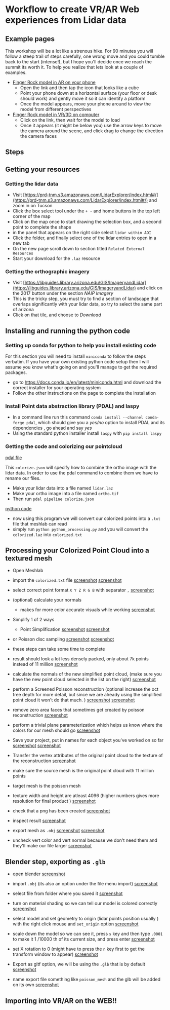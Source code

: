 # Workflow to create VR/AR Web experiences from Lidar data 

## Example  pages

This workshop will be a lot like a strenous hike. For 90 minutes you will follow a steep trail of steps carefully, one wrong move and you could tumble back to the start (intense!), but I hope you'll decide once we reach the summit its worth it. To help you realize that lets look at a couple of examples.

* [Finger Rock model in AR on your phone](https://finger-rock-ar.glitch.me/)
  * Open the link and then tap the icon that looks like a cube
  * Point your phone down at a horizontal surface (your floor or desk should  work)  and gently move it so it can identify a platform
  * Once the model appears, move your phone around to view the model from different perspectives
* [Finger Rock model in VR/3D on computer](https://finger-rock-vr.glitch.me/)
  * Click on the link, then wait for the model to load 
  * Once it appears (it might be below you) use the arrow keys to move the camera around the scene, and click drag to change the direction the camera faces


## Steps

## Getting your resources

### Getting the lidar data

* Visit [https://prd-tnm.s3.amazonaws.com/LidarExplorer/index.html#/](https://prd-tnm.s3.amazonaws.com/LidarExplorer/index.html#/) and zoom in on Tucson
* Click the box select tool under the `+ -` and home buttons in the top left corner of the map 
* Click on the map once to start drawing the selection box, and a second point to complete the shape
* in the panel that appears on the right side select `lidar within AOI` 
* Click the folder, and finally select one of the lidar entries to open in a new tab
* On the new page scroll down to section titled `Related External Resources`
* Start your download for the `.laz` resource 

### Getting the orthographic imagery

* Visit [https://libguides.library.arizona.edu/GIS/ImageryandLidar](https://libguides.library.arizona.edu/GIS/ImageryandLidar) and click on the 2017 button under the section *NAIP Imagery*
* This is the tricky step, you must try to find a section of landscape that overlaps significantly with your lidar data, so try to select the same part of arizona 
* Click on that tile, and choose to *Download*


## Installing and running the python code
### Setting up conda for python to help you install existing code 
For this section you will need to install `miniconda` to follow the steps verbatim. If you have your own existing python code setup then I will assume you know what's going on and you'll manage to get the required packages. 

* go to https://docs.conda.io/en/latest/miniconda.html and download the correct installer for your operating system
* Follow the other instructions on the page to complete the installation

### Install Point data abstraction library (PDAL) and laspy

* In a command line run this command `conda install --channel conda-forge pdal`, which should give you a *yes/no* option to install PDAL and its dependencies , go ahead and say *yes*
* Using the standard python installer install `laspy`  with `pip install laspy`

### Getting the code and colorizing our pointcloud

 [pdal file](https://drive.google.com/file/d/1z8L70_xb8KlX6sHx1R_ZiysCTthR4PtM/view?usp=sharing)

This `colorize.json` will specify how to combine the ortho image with the lidar data. In order to use the pdal command to combine them we have to rename our files.

* Make your lidar data into a file named `lidar.laz`
* Make your ortho image into a file named `ortho.tif`
* Then run `pdal pipeline colorize.json`

[python code](https://drive.google.com/file/d/16eLoCfCsEl4F2iAzDu_KuQKntbNwWgdd/view?usp=sharing)

* now using this program we will convert our colorized points into a `.txt` file that meshlab can read
* simply run `python python_processing.py` and you will convert the `colorized.laz` into `colorized.txt`




## Processing your Colorized Point Cloud into a textured mesh

* Open Meshlab
* import the `colorized.txt` file [screenshot](./screenshot_from_2020-10-29_14-56-35.png)
 [screenshot](./screenshot_from_2020-10-29_14-57-18.png)

* select correct point format `X Y Z R G B` with separator `,` [screenshot](./screenshot_from_2020-10-29_15-16-22.png)

* (optional) calculate your normals
    * makes for more color accurate visuals while working [screenshot](./screenshot_from_2020-10-29_15-19-11.png)

* Simplify 1 of 2 ways
    * Point Simplification  [screenshot](./screenshot_from_2020-10-29_15-24-38.png)
 [screenshot](./screenshot_from_2020-10-29_15-25-04.png)

* or Poisson disc sampling [screenshot](./screenshot_from_2020-10-29_15-26-30.png)
 [screenshot](./screenshot_from_2020-10-29_15-26-47.png)

* these steps can take some time to complete

* result should look a lot less densely packed, only about 7k points instead of 11 million [screenshot](./screenshot_from_2020-10-29_15-28-55.png)

* calculate the normals of the new simplified point cloud, (make sure you have the new point cloud selected in the list on the right)  [screenshot](./screenshot_from_2020-10-29_15-32-25.png)

* perform a Screened Poisson reconstruction (optional increase the oct tree depth for more detail, but since we are already using the simplified point cloud it won't do that much. ) [screenshot](./screenshot_from_2020-10-29_15-32-46.png)
 [screenshot](./screenshot_from_2020-10-29_15-34-04.png)

* remove zero area faces that sometimes get created by poisson reconstruction [screenshot](./screenshot_from_2020-10-29_15-36-40.png)

* perform a trivial plane parameterization which helps us know where the colors for our mesh should go [screenshot](./screenshot_from_2020-10-29_15-37-06.png)

* Save your project, put in names for each object you've worked on so far [screenshot](./screenshot_from_2020-10-29_15-37-43.png)
 [screenshot](./screenshot_from_2020-10-29_15-38-30.png)

* Transfer the vertex attributes of the original point cloud to the texture of the reconstruction [screenshot](./screenshot_from_2020-10-29_15-39-35.png)

* make sure the  source mesh is the original point cloud with 11 million points
* target mesh is the poisson mesh
* texture width and height are atleast 4096 (higher numbers gives more resolution for final product ) [screenshot](./screenshot_from_2020-10-29_15-41-31.png)

* check that a png has been created [screenshot](./screenshot_from_2020-10-29_15-42-25.png)

* inspect result [screenshot](./screenshot_from_2020-10-29_15-42-50.png)

* export mesh as `.obj` [screenshot](./screenshot_from_2020-10-29_15-43-31.png)
 [screenshot](./screenshot_from_2020-10-29_15-44-40.png)

* uncheck vert color and vert normal because we don't need them and they'll make our file larger [screenshot](./screenshot_from_2020-10-29_15-45-51.png)

## Blender step, exporting as `.glb`
* open blender [screenshot](./screenshot_from_2020-10-29_15-46-55.png)

* import `.obj` (its also an option under the file menu import) [screenshot](./screenshot_from_2020-10-29_15-47-34.png)

* select file from folder where you saved it [screenshot](./screenshot_from_2020-10-29_15-48-57.png)

* turn on material shading so we can tell our model is colored correctly [screenshot](./screenshot_from_2020-10-29_15-49-33.png)

* select model and set geometry to origin (lidar points position usually ) with the right click mouse and `set_origin` option [screenshot](./screenshot_from_2020-10-29_15-51-00.png)

* scale down the model so we can see it, press `s` key and then type `.0001` to make it 1 /10000 th of its current size, and press enter [screenshot](./screenshot_from_2020-10-29_15-52-47.png)

* set X rotation to 0 (might have to press the `n` key first to get the transform window to appear) [screenshot](./screenshot_from_2020-10-29_15-53-26.png)

* Export as gltf option, we will be using the `.glb` that is by default  [screenshot](./screenshot_from_2020-10-29_15-54-00.png)

* name export file something like `poisson_mesh` and the glb will be added on its own [screenshot](./screenshot_from_2020-10-29_15-55-04.png)

## Importing into VR/AR on the WEB!!






